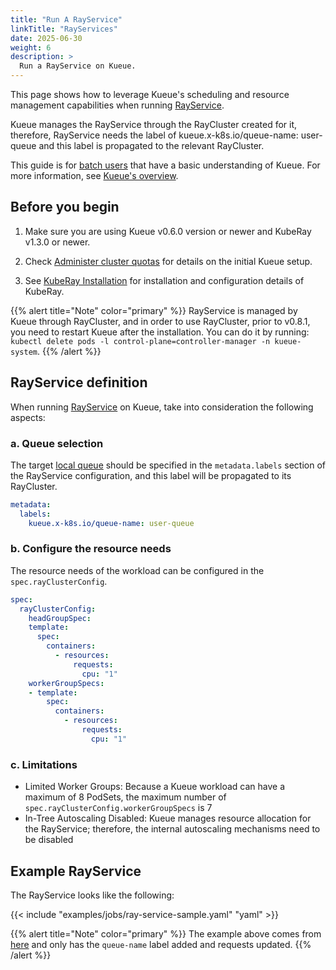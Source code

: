 ```yaml
---
title: "Run A RayService"
linkTitle: "RayServices"
date: 2025-06-30
weight: 6
description: >
  Run a RayService on Kueue.
---
```


This page shows how to leverage Kueue's scheduling and resource management capabilities when running [RayService](https://docs.ray.io/en/latest/cluster/kubernetes/getting-started/rayservice-quick-start.html).

Kueue manages the RayService through the RayCluster created for it, therefore, RayService needs the label of kueue.x-k8s.io/queue-name: user-queue and this label is propagated to the relevant RayCluster.

This guide is for [batch users](/docs/tasks#batch-user) that have a basic understanding of Kueue. For more information, see [Kueue's overview](/docs/overview).

## Before you begin

1. Make sure you are using Kueue v0.6.0 version or newer and KubeRay v1.3.0 or newer.

2. Check [Administer cluster quotas](/docs/tasks/manage/administer_cluster_quotas) for details on the initial Kueue setup.

3. See [KubeRay Installation](https://raw.githubusercontent.com/ray-project/kuberay/v1.3.0/ray-operator/config/samples/ray-service.sample.yaml) for installation and configuration details of KubeRay.

{{% alert title="Note" color="primary" %}}
RayService is managed by Kueue through RayCluster, and in order to use RayCluster, prior to v0.8.1, you need to restart Kueue after the installation.
You can do it by running: `kubectl delete pods -l control-plane=controller-manager -n kueue-system`.
{{% /alert %}}

## RayService definition

When running [RayService](https://docs.ray.io/en/latest/cluster/kubernetes/getting-started/rayservice-quick-start.html) on
Kueue, take into consideration the following aspects:

### a. Queue selection

The target [local queue](/docs/concepts/local_queue) should be specified in the `metadata.labels` section of the RayService configuration, and this label will be propagated to its RayCluster.

```yaml
metadata:
  labels:
    kueue.x-k8s.io/queue-name: user-queue
```

### b. Configure the resource needs

The resource needs of the workload can be configured in the `spec.rayClusterConfig`.

```yaml
spec:
  rayClusterConfig:
    headGroupSpec:
    template:
      spec:
        containers:
          - resources:
              requests:
                cpu: "1"
    workerGroupSpecs:
    - template:
        spec:
          containers:
            - resources:
                requests:
                  cpu: "1"
```

### c. Limitations
- Limited Worker Groups: Because a Kueue workload can have a maximum of 8 PodSets, the maximum number of `spec.rayClusterConfig.workerGroupSpecs` is 7
- In-Tree Autoscaling Disabled: Kueue manages resource allocation for the RayService; therefore, the internal autoscaling mechanisms need to be disabled

## Example RayService

The RayService looks like the following:

{{< include "examples/jobs/ray-service-sample.yaml" "yaml" >}}

{{% alert title="Note" color="primary" %}}
The example above comes from [here](https://raw.githubusercontent.com/ray-project/kuberay/v1.3.0/ray-operator/config/samples/ray-service.sample.yaml)
and only has the `queue-name` label added and requests updated.
{{% /alert %}}